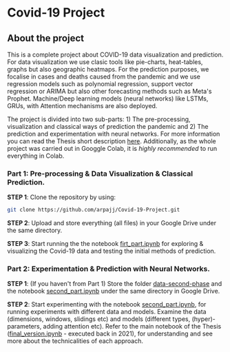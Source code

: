 # Covid-19 Project
## About the project 
This is a complete project about COVID-19 data visualization and prediction.
For data visualization we use clasic tools like pie-charts, heat-tables, graphs but also geographic heatmaps. 
For the prediction purposes, we focalise in cases and deaths caused from the pandemic and we use regression models
such as polynomial regression, support vector regression or ARIMA but also other forecasting methods such as 
Meta's Prophet. Machine/Deep learning models (neural networks) like LSTMs, GRUs, with Attention mechanisms are also deployed. 

The project is divided into two sub-parts: 1) The pre-processing, visualization and classical ways of prediction the pandemic and 2) The prediction and experimentation with neural networks. 
For more information you can read the Thesis short description [here](./Thesis_Description_English.pdf). Additionally, as the whole project was carried out in Googgle Colab, it is _highly recommended_ to run everything in Colab.

### Part 1: Pre-processing & Data Visualization & Classical Prediction.

__STEP 1__: Clone the repository by using: 
``` bash
git clone https://github.com/arpajj/Covid-19-Project.git
```
__STEP 2__: Upload and store everything (all files) in your Google Drive under the same directory.

__STEP 3__: Start running the the notebook [firt_part.ipynb](./first_part.ipynb) for exploring & visualizing the Covid-19 data and testing the initial methods of prediction.


### Part 2: Experimentation & Prediction with Neural Networks.

__STEP 1__: (If you haven't from Part 1) Store the folder [data-second-phase](./data-second-phase) and the notebook [second_part.ipynb](./second_part.ipynb) under the same directory in Google Drive.

__STEP 2__: Start experimenting with the notebook [second_part.ipynb](./second_part.ipynb), for running experiments with different data and models. Examine the data (dimensions, windows, slidings etc) and models (different types, (hyper)-parameters, adding attention etc). Refer to the main notebook of the Thesis 
([final_version.ipynb](./final_version.ipynb) - executed back in 2021), for understanding and see more about the technicalities of each approach.



